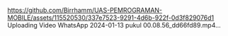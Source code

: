 
https://github.com/Birrhamm/UAS-PEMROGRAMAN-MOBILE/assets/115520530/337e7523-9291-4d6b-922f-0d3f829076d1
Uploading Video WhatsApp 2024-01-13 pukul 00.08.56_dd66fd89.mp4…
